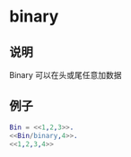 # binary

## 说明

Binary 可以在头或尾任意加数据

## 例子

```erlang
Bin = <<1,2,3>>.
<<Bin/binary,4>>.
<<1,2,3,4>>
```
